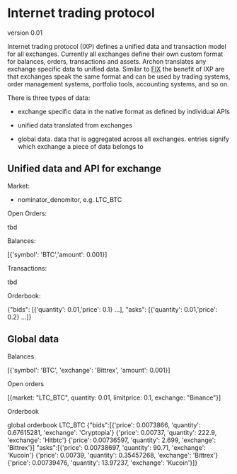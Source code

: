# Internet trading protocol

version 0.01

Internet trading protocol (IXP) defines a unified data and transaction model for all exchanges. Currently all exchanges define their own custom format for balances, orders, transactions and assets. Archon translates any exchange specific data to unified data.
Similar to [FIX](https://en.wikipedia.org/wiki/Financial_Information_eXchange) the benefit of IXP are that exchanges speak the same format and can be used by trading systems, order management systems, portfolio tools, accounting systems, and so on.

There is three types of data:

* exchange specific data in the native format as defined by individual APIs

* unified data translated from exchanges

* global data. data that is aggregated across all exchanges. entries signify which exchange
a piece of data belongs to



## Unified data and API for exchange

Market:

* nominator_denomitor, e.g. LTC_BTC

Open Orders:

tbd

Balances:

[{'symbol': 'BTC','amount': 0.001}]

Transactions:

tbd

Orderbook:

{"bids": [{'quantity': 0.01,'price': 0.1} ...], "asks": [{'quantity': 0.01,'price': 0.2} ...]}

## Global data

Balances

[{'symbol': 'BTC', 'exchange': 'Bittrex', 'amount': 0.001}]

Open orders

[{market: "LTC_BTC", quantity: 0.01, limitprice: 0.1, exchange: "Binance"}]

Orderbook

global orderbook LTC_BTC
{"bids":[{'price': 0.0073866, 'quantity': 0.67615281, 'exchange': 'Cryptopia'}
{'price': 0.00737, 'quantity': 222.9, 'exchange': 'Hitbtc'}
{'price': 0.00736597, 'quantity': 2.699, 'exchange': 'Bittrex'}]
"asks":[{'price': 0.00738697, 'quantity': 90.71, 'exchange': 'Kucoin'}
{'price': 0.00739, 'quantity': 0.35457268, 'exchange': 'Bittrex'}
{'price': 0.00739476, 'quantity': 13.97237, 'exchange': 'Kucoin'}]}